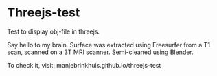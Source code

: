 # Threejs-test

Test to display obj-file in threejs.

Say hello to my brain. Surface was extracted using Freesurfer from a T1 scan, scanned on a 3T MRI scanner. Semi-cleaned using Blender.

To check it, visit: manjebrinkhuis.github.io/threejs-test
